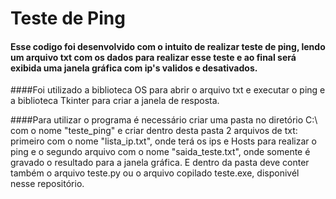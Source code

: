 # Teste de Ping
#### Esse codigo foi desenvolvido com o intuito de realizar teste de ping, lendo um arquivo txt com os dados para realizar esse teste e ao final será exibida uma janela gráfica com ip's validos e desativados.

####Foi utilizado a biblioteca OS para abrir o arquivo txt e executar o ping e a biblioteca Tkinter para criar a janela de resposta.

####Para utilizar o programa é necessário criar uma pasta no diretório  C:\ com o nome "teste_ping" e criar dentro desta pasta 2 arquivos de txt: primeiro com o nome "lista_ip.txt", onde terá os ips e Hosts para realizar o ping e o segundo arquivo com o nome "saida_teste.txt", onde somente é gravado o resultado para a janela gráfica. E dentro da pasta deve conter também o arquivo teste.py ou o arquivo copilado teste.exe, disponivél nesse repositório.
